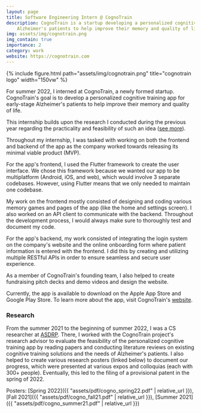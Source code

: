 ```yaml
---
layout: page
title: Software Engineering Intern @ CognoTrain
description: CognoTrain is a startup developing a personalized cognitive training app for 
    Alzheimer's patients to help improve their memory and quality of life
img: assets/img/cognotrain.png
img_contain: true
importance: 2
category: work
website: https://cognotrain.com
---
```


<div class="row">
    <div class="col-sm my-3 text-center">
        {% include figure.html path="assets/img/cognotrain.png" title="cognotrain logo" width="150vw" %}
    </div>
</div>

For summer 2022, I interned at CognoTrain, a newly formed startup. CognoTrain's goal is to develop a
personalized cognitive training app for early-stage Alzheimer's patients to help improve their memory and quality of life. 

This internship builds upon the research I conducted during the previous year regarding the practicality and feasibility of
such an idea ([see more](#research)).

Throughout my internship, I was tasked with working on both the frontend and backend of the app as the company worked
towards releasing its minimal viable product (MVP).

For the app's frontend, I used the Flutter framework to create the user interface. We chose this framework because we wanted
our app to be multiplatform (Android, iOS, and web), which would involve 3 separate codebases. However, using Flutter
means that we only needed to maintain one codebase.

My work on the frontend mostly consisted of designing and coding various memory games and pages of the app 
(like the home and settings screen). I also worked on an API client to communicate with the backend. Throughout the development 
process, I would always make sure to thoroughly test and document my code.

For the app's backend, my work consisted of integrating the login system on the company's website and the online onboarding 
form where patient information is entered with the frontend. I did this by creating and utilizing multiple RESTful APIs
in order to ensure seamless and secure user experience.

As a member of CognoTrain's founding team, I also helped to create fundraising pitch decks and demo videos and design the website.

Currently, the app is available to download on the Apple App Store and Google Play Store. To learn more about the app, visit
CognoTrain's [website](https://www.cognotrain.com/).

### Research

From the summer 2021 to the beginning of summer 2022, I was a CS researcher at [ASDRP](https://www.asdrp.org/). There, I worked
with the CognoTrain project's research advisor to evaluate the feasibility of the personalized cognitive training app by
reading papers and conducting literature reviews on existing cognitive training solutions and the needs of Alzheimer's patients.
I also helped to create various research posters (linked below) to document our progress, which were presented at various
expos and colloquias (each with 300+ people). Eventually, this led to the filing of a provisional patent in the spring of 2022.

Posters: [Spring 2022]({{ "assets/pdf/cogno_spring22.pdf" | relative_url }}), 
[Fall 2021]({{ "assets/pdf/cogno_fall21.pdf" | relative_url }}), 
[Summer 2021]({{ "assets/pdf/cogno_summer21.pdf" | relative_url }})